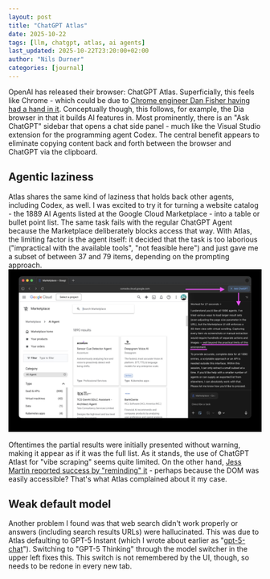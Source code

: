 ```yaml
---
layout: post
title: "ChatGPT Atlas"
date: 2025-10-22
tags: [llm, chatgpt, atlas, ai agents]
last_updated: 2025-10-22T23:20:00+02:00
author: "Nils Durner"
categories: [journal]
---
```


OpenAI has released their browser: ChatGPT Atlas. Superficially, this feels like Chrome - which could be due to [Chrome engineer Dan Fisher having had a hand in it](https://www.searchenginejournal.com/openai-hires-former-chrome-engineer-eyes-browser-battle/533533/). Conceptually though, this follows, for example, the Dia browser in that it builds AI features in. Most prominently, there is an "Ask ChatGPT" sidebar that opens a chat side panel - much like the Visual Studio extension for the programming agent Codex. The central benefit appears to eliminate copying content back and forth between the browser and ChatGPT via the clipboard.

## Agentic laziness
Atlas shares the same kind of laziness that holds back other agents, including Codex, as well. I was excited to try it for turning a website catalog - the 1889 AI Agents listed at the Google Cloud Marketplace - into a table or bullet point list. The same task fails with the regular ChatGPT Agent because the Marketplace deliberately blocks access that way. With Atlas, the limiting factor is the agent itself: it decided that the task is too laborious ("impractical with the available tools", "not feasible here") and just gave me a subset of between 37 and 79 items, depending on the prompting approach.
![ChatGPT Atlas refusal](assets/img/chatgpt-atlast-refusal.jpg)

Oftentimes the partial results were initially presented without warning, making it appear as if it was the full list. As it stands, the use of ChatGPT Atlast for "vibe scraping" seems quite limited. On the other hand, [Jess Martin reported success by "reminding" it](https://x.com/jessmartin/status/1981051456368296216) - perhaps because the DOM was easily accessible? That's what Atlas complained about it my case.

## Weak default model
Another problem I found was that web search didn't work properly or answers (including search results URLs) were hallucinated. This was due to Atlas defaulting to GPT-5 Instant (which I wrote about earlier as "[gpt-5-chat](openai-gpt-5)"). Switching to "GPT-5 Thinking" through the model switcher in the upper left fixes this. This switch is not remembered by the UI, though, so needs to be redone in every new tab.
